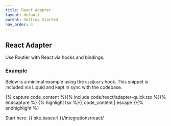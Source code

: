 ```yaml
---
title: React Adapter
layout: default
parent: Getting Started
nav_order: 4
---
```


## React Adapter

Use Routier with React via hooks and bindings.

### Example

Below is a minimal example using the `useQuery` hook. This snippet is included via Liquid and kept in sync with the codebase.

{% capture code_content %}{% include code/react/adapter-quick.tsx %}{% endcapture %}
{% highlight tsx %}{{ code_content | escape }}{% endhighlight %}

Start here: {{ site.baseurl }}/integrations/react/
